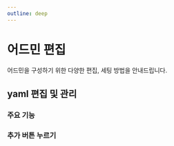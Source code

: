 ```yaml
---
outline: deep
---
```


# 어드민 편집

어드민을 구성하기 위한 다양한 편집, 세팅 방법을 안내드립니다.

## yaml 편집 및 관리

### 주요 기능

### 추가 버튼 누르기